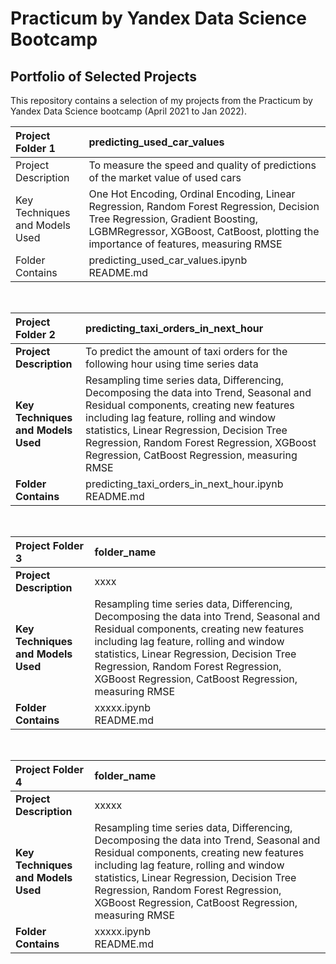 # Practicum by Yandex Data Science Bootcamp<br />
## Portfolio of Selected Projects<br />
This repository contains a selection of my projects from the Practicum by Yandex Data Science bootcamp (April 2021 to Jan 2022).<br />

|**Project Folder 1** | predicting_used_car_values|
|:------------- | :----------|
|Project Description| To measure the speed and quality of predictions of the market value of used cars|
|Key Techniques and Models Used| One Hot Encoding, Ordinal Encoding, Linear Regression, Random Forest Regression, Decision Tree Regression, Gradient Boosting, LGBMRegressor, XGBoost, CatBoost, plotting the importance of features, measuring RMSE|
|Folder Contains| predicting_used_car_values.ipynb<br /> README.md|
<br />

|**Project Folder 2** | predicting_taxi_orders_in_next_hour|
|:------------- | :----------|
|**Project Description**| To predict the amount of taxi orders for the following hour using time series data|
|**Key Techniques and Models Used**| Resampling time series data, Differencing, Decomposing the data into Trend, Seasonal and Residual components, creating new features including lag feature, rolling and window statistics, Linear Regression, Decision Tree Regression, Random Forest Regression, XGBoost Regression, CatBoost Regression, measuring RMSE|
|**Folder Contains**| predicting_taxi_orders_in_next_hour.ipynb<br /> README.md|
<br />

|**Project Folder 3** | folder_name|
|:------------- | :----------|
|**Project Description**| xxxx|
|**Key Techniques and Models Used**| Resampling time series data, Differencing, Decomposing the data into Trend, Seasonal and Residual components, creating new features including lag feature, rolling and window statistics, Linear Regression, Decision Tree Regression, Random Forest Regression, XGBoost Regression, CatBoost Regression, measuring RMSE|
|**Folder Contains**| xxxxx.ipynb<br /> README.md|
<br />

|**Project Folder 4** | folder_name|
|:------------- | :----------|
|**Project Description**| xxxxx|
|**Key Techniques and Models Used**| Resampling time series data, Differencing, Decomposing the data into Trend, Seasonal and Residual components, creating new features including lag feature, rolling and window statistics, Linear Regression, Decision Tree Regression, Random Forest Regression, XGBoost Regression, CatBoost Regression, measuring RMSE|
|**Folder Contains**| xxxxx.ipynb<br /> README.md|
<br />


